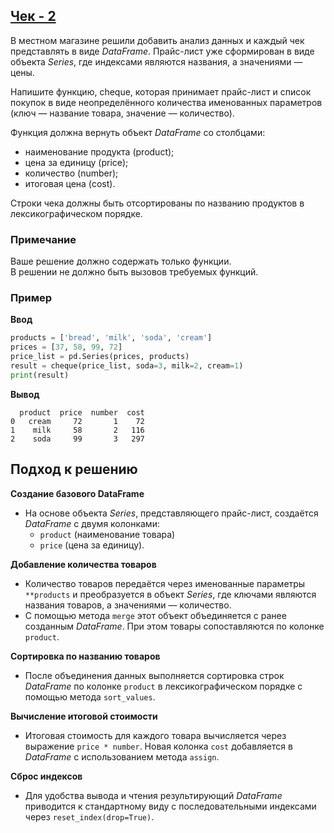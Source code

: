 ## [Чек - 2](../../../solutions/6.2/62_c.py)

В местном магазине решили добавить анализ данных и каждый чек представлять в виде _DataFrame_.
Прайс-лист уже сформирован в виде объекта _Series_, где индексами являются названия, а значениями — цены.

Напишите функцию, cheque, которая принимает прайс-лист и список покупок в виде неопределённого количества именованных параметров (ключ — название товара, значение — количество).

Функция должна вернуть объект _DataFrame_ со столбцами:

- наименование продукта (product);
- цена за единицу (price);
- количество (number);
- итоговая цена (cost).

Строки чека должны быть отсортированы по названию продуктов в лексикографическом порядке.

### Примечание

Ваше решение должно содержать только функции.\
В решении не должно быть вызовов требуемых функций.

### Пример

__Ввод__
```python
products = ['bread', 'milk', 'soda', 'cream']
prices = [37, 58, 99, 72]
price_list = pd.Series(prices, products)
result = cheque(price_list, soda=3, milk=2, cream=1)
print(result)
```

__Вывод__
```plaintext
  product  price  number  cost
0   cream     72       1    72
1    milk     58       2   116
2    soda     99       3   297
```

## Подход к решению

__Создание базового DataFrame__

   - На основе объекта _Series_, представляющего прайс-лист, создаётся _DataFrame_ с двумя колонками: 
        - `product` (наименование товара)
        - `price` (цена за единицу).

__Добавление количества товаров__

   - Количество товаров передаётся через именованные параметры `**products` и преобразуется в объект _Series_, где ключами являются названия товаров, а значениями — количество.
   - С помощью метода `merge` этот объект объединяется с ранее созданным _DataFrame_. При этом товары сопоставляются по колонке `product`.

__Сортировка по названию товаров__

   - После объединения данных выполняется сортировка строк _DataFrame_ по колонке `product` в лексикографическом порядке с помощью метода `sort_values`.

__Вычисление итоговой стоимости__

   - Итоговая стоимость для каждого товара вычисляется через выражение `price * number`. Новая колонка `cost` добавляется в _DataFrame_ с использованием метода `assign`.

__Сброс индексов__

   - Для удобства вывода и чтения результирующий _DataFrame_ приводится к стандартному виду с последовательными индексами через `reset_index(drop=True)`.
